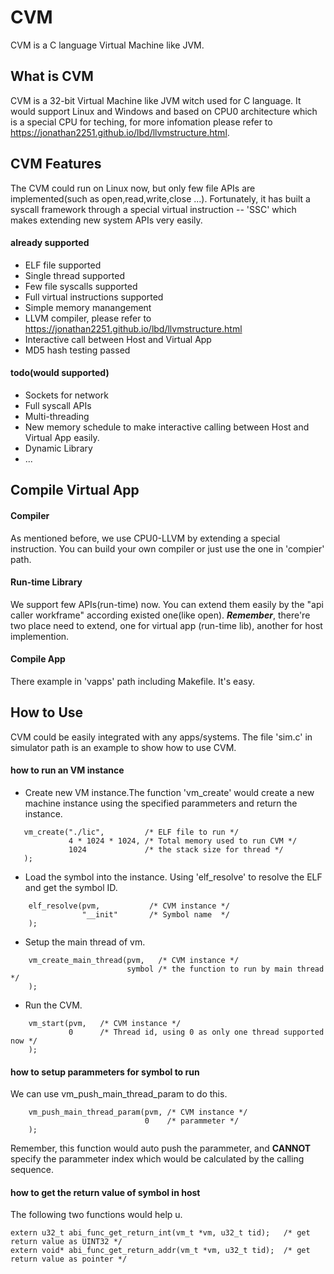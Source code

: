 # CVM
CVM is a C language Virtual Machine like JVM.


## What is CVM
CVM is a 32-bit Virtual Machine like JVM witch used for C language.
It would support Linux and Windows and based on CPU0 architecture which is a special CPU for teching, for more infomation please refer to  https://jonathan2251.github.io/lbd/llvmstructure.html.

## CVM Features
The CVM could run on Linux now, but only few file APIs are implemented(such as open,read,write,close ...).
Fortunately, it has built a syscall framework through a special virtual instruction -- 'SSC' which makes extending new system APIs very easily.

#### already supported
  * ELF file supported
  * Single thread supported
  * Few file syscalls supported
  * Full virtual instructions supported
  * Simple memory manangement
  * LLVM compiler, please refer to https://jonathan2251.github.io/lbd/llvmstructure.html
  * Interactive call between Host and Virtual App
  * MD5 hash testing passed

#### todo(would supported)
  * Sockets for network
  * Full syscall APIs
  * Multi-threading
  * New memory schedule to make interactive calling between Host and Virtual App easily.
  * Dynamic Library
  * ...

## Compile Virtual App
#### Compiler
  As mentioned before, we use CPU0-LLVM by extending a special instruction.
  You can build your own compiler or just use the one in 'compier' path.

#### Run-time Library
  We support few APIs(run-time) now. You can extend them easily by the "api caller workframe" according existed one(like open).
  ***Remember***, there're two place need to extend, one for virtual app (run-time lib), another for host implemention.

#### Compile App
  There example in 'vapps' path including Makefile. It's easy.
  
## How to Use
CVM could be easily integrated with any apps/systems.
The file 'sim.c' in simulator path is an example to show how to use CVM.

#### how to run an VM instance
  * Create new VM instance.The function 'vm_create' would create a new machine instance using the specified parammeters and return the instance.
   ```
      vm_create("./lic",         /* ELF file to run */
                4 * 1024 * 1024, /* Total memory used to run CVM */
                1024             /* the stack size for thread */
      );
   ```
  * Load the symbol into the instance. Using 'elf_resolve' to resolve the ELF and get the symbol ID.
  ```
      elf_resolve(pvm,           /* CVM instance */
                  "__init"       /* Symbol name  */
      );
  ```
  * Setup the main thread of vm.
  ```
      vm_create_main_thread(pvm,   /* CVM instance */
                            symbol /* the function to run by main thread */
      );
  ```
  * Run the CVM.
  ```
      vm_start(pvm,   /* CVM instance */
               0      /* Thread id, using 0 as only one thread supported now */
      );
  ```
#### how to setup parammeters for symbol to run
  We can use vm_push_main_thread_param to do this.
  ```
      vm_push_main_thread_param(pvm, /* CVM instance */
                                0    /* parammeter */
      );
  ```
  Remember, this function would auto push the parammeter, and **CANNOT** specify the parammeter index which would be calculated by the calling sequence.
  
#### how to get the return value of symbol in host
  The following two functions would help u.
  ```
  extern u32_t abi_func_get_return_int(vm_t *vm, u32_t tid);   /* get return value as UINT32 */
  extern void* abi_func_get_return_addr(vm_t *vm, u32_t tid);  /* get return value as pointer */
  ```
